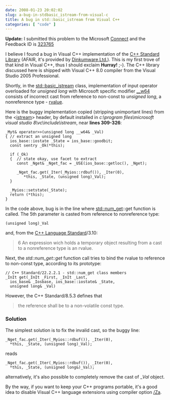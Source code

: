 ```yaml
---
date: 2008-01-23 20:02:02
slug: a-bug-in-stdbasic_istream-from-visual-c
title: A bug in std::basic_istream from Visual C++
categories: [ "code" ]
---
```


**Update:** I submitted this problem to the Microsoft [Connect](https://connect.microsoft.com/default.aspx) and the Feedback ID is [323765](https://connect.microsoft.com/VisualStudio/feedback/ViewFeedback.aspx?FeedbackID=323765)





I believe I found a bug in Visual C++ implementation of the [C++ Standard Library](http://www.josuttis.com/libbook/) (AFAIR, it's provided by [Dinkumware,Ltd.](http://www.dinkumware.com/)). This is my first trove of that kind in Visual C++, thus I should exclaim **Hurray!** ;-). The C++ library discussed here is shipped with Visual C++ 8.0 compiler from the Visual Studio 2005 Professional.





Shortly, in the [std::basic_istream](http://msdn2.microsoft.com/en-us/library/x5507bd0.aspx) class, implementation of input operator overloaded for _unsigned long_ with Microsoft specific modifier [__w64](http://msdn2.microsoft.com/en-us/library/s04b5w00.aspx) consists of incorrect cast from reference to non-const to _unsigned long_, a nonreference type - [rvalue](http://www.devx.com/tips/Tip/5696).





Here is the buggy implementation copied (stripping unimportant lines) from the <[istream](http://msdn2.microsoft.com/en-us/library/5cy6dc9z.aspx)> header, by default installed in _c:\program files\microsoft visual studio 8\vc\include\istream_, near **lines 309-326**:




    _Myt& operator>>(unsigned long __w64& _Val)
    { // extract an unsigned long
      ios_base::iostate _State = ios_base::goodbit;
      const sentry _Ok(*this);

      if (_Ok)
      {  // state okay, use facet to extract
         const _Nget& _Nget_fac = _USE(ios_base::getloc(), _Nget);

         _Nget_fac.get(_Iter(_Myios::rdbuf()), _Iter(0),
            *this, _State, (unsigned long)_Val);
      }

      _Myios::setstate(_State);
      return (*this);
    }








In the code above, bug is in the line where [std::num_get](http://msdn2.microsoft.com/en-us/library/b5k1kd13.aspx)::get function is called. The 5th parameter is casted from reference to nonreference type:


    (unsigned long)_Val



and, from the [C++ Language Standard](http://www.open-std.org/jtc1/sc22/wg21/)/3.10:



> 6 An expression wich holds a temporary object resulting from a cast to a nonreference type is an rvalue.



Next, the _std::num_get::get_ function call tries to bind the rvalue to reference to non-const type, according to its prototype:




    // C++ Standard/22.2.2.1 - std::num_get class members
    _InIt get(_InIt _First, _InIt _Last,
      ios_base& _Iosbase, ios_base::iostate& _State,
      unsigned long& _Val)



However, the C++ Standard/8.5.3 defines that



> the reference shall be to a non-volatile const type.





### Solution




The simplest solution is to fix the invalid cast, so the buggy line:



    _Nget_fac.get(_Iter(_Myios::rdbuf()), _Iter(0),
      *this, _State, (unsigned long)_Val);



reads



    _Nget_fac.get(_Iter(_Myios::rdbuf()), _Iter(0),
      *this, _State, (unsigned long&)_Val);



alternatively, it's also possible to completely remove the cast of __Val_ object.





By the way, if you want to keep your C++ programs portable, it's a good idea to disable Visual C++ language extensions using compiler option [/Za](http://msdn2.microsoft.com/en-us/library/0k0w269d(VS.71).aspx).
